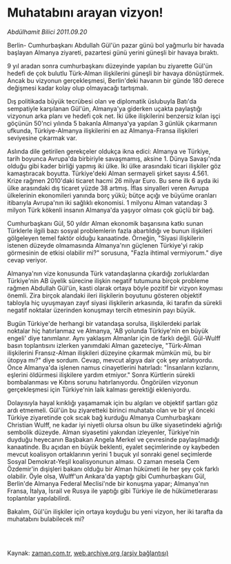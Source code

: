 # Muhatabını arayan vizyon!

*Abdülhamit Bilici 2011.09.20*

<td class="columnist-detail">
<p>Berlin- Cumhurbaşkanı Abdullah Gül'ün pazar günü bol yağmurlu bir havada başlayan Almanya ziyareti, pazartesi günü yerini güneşli bir havaya bıraktı.</p>
<p>
<div id="haberMetinDiv">
<p>9 yıl aradan sonra cumhurbaşkanı düzeyinde yapılan bu ziyarette Gül'ün hedefi de çok bulutlu Türk-Alman ilişkilerini güneşli bir havaya dönüştürmek. Ancak bu vizyonun gerçekleşmesi, Berlin'deki havanın bir günde 180 derece değişmesi kadar kolay olup olmayacağı tartışmalı.
<p>Dış politikada büyük tecrübesi olan ve diplomatik üslubuyla Batı'da sempatiyle karşılanan Gül'ün, Almanya'ya giderken uçakta paylaştığı vizyonun arka planı ve hedefi çok net. İki ülke ilişkilerini benzersiz kılan işçi göçünün 50'nci yılında 5 bakanla Almanya'ya yapılan 3 günlük çıkarmanın ufkunda, Türkiye-Almanya ilişkilerini en az Almanya-Fransa ilişkileri seviyesine çıkarmak var.
<p>Aslında dile getirilen gerekçeler oldukça ikna edici: Almanya ve Türkiye, tarih boyunca Avrupa'da birbiriyle savaşmamış, aksine 1. Dünya Savaşı'nda olduğu gibi kader birliği yapmış iki ülke. İki ülke arasındaki ticari ilişkiler göz kamaştıracak boyutta. Türkiye'deki Alman sermayeli şirket sayısı 4.561. Krize rağmen 2010'daki ticaret hacmi 26 milyar Euro. Bu sene ilk 6 ayda iki ülke arasındaki dış ticaret yüzde 38 artmış. İflas sinyalleri veren Avrupa ülkelerinin ekonomileri yanında borç yükü; bütçe açığı ve büyüme oranları itibarıyla Avrupa'nın iki sağlıklı ekonomisi. 1 milyonu Alman vatandaşı 3 milyon Türk kökenli insanın Almanya'da yaşıyor olması çok güçlü bir bağ.
<p>Cumhurbaşkanı Gül, 50 yıldır Alman ekonomik başarısına katkı sunan Türklerle ilgili bazı sosyal problemlerin fazla abartıldığı ve bunun ilişkileri gölgeleyen temel faktör olduğu kanaatinde. Örneğin, "Siyasi ilişkilerin istenen düzeyde olmamasında Almanya'nın güçlenen Türkiye'yi rakip görmesinin de etkisi olabilir mi?" sorusuna, "Fazla ihtimal vermiyorum." diye cevap veriyor.
<p>Almanya'nın vize konusunda Türk vatandaşlarına çıkardığı zorluklardan Türkiye'nin AB üyelik sürecine ilişkin negatif tutumuna birçok probleme rağmen Abdullah Gül'ün, kasti olarak ortaya böyle pozitif bir vizyon koyması önemli. Zira birçok alandaki ileri ilişkilerin boyutunu gösteren objektif tabloyla hiç uyuşmayan zayıf siyasi ilişkilerin arkasında, iki tarafın da sürekli negatif noktalar üzerinden konuşmayı tercih etmesinin payı büyük.
<p>Bugün Türkiye'de herhangi bir vatandaşa sorulsa, ilişkilerdeki parlak noktalar hiç hatırlanmaz ve Almanya, 'AB yolunda Türkiye'nin en büyük engeli' diye tanımlanır. Aynı yaklaşım Almanlar için de farklı değil. Gül-Wulff basın toplantısını izlerken yanımdaki Alman gazeteciye, "Türk-Alman ilişkilerini Fransız-Alman ilişkileri düzeyine çıkarmak mümkün mü, bu bir ütopya mı?" diye sordum. Cevap, mevcut algıya dair çok şey anlatıyordu. Önce Almanya'da işlenen namus cinayetlerini hatırladı: "İnsanların kızlarını, eşlerini öldürmesi ilişkilere yardım etmiyor." Sonra Kürtlerin sürekli bombalanması ve Kıbrıs sorunu hatırlanıyordu. Öngörülen vizyonun gerçekleşmesi için Türkiye'nin laik kalması gerektiği ekleniyordu.
<p>Dolayısıyla hayal kırıklığı yaşamamak için bu algıları ve objektif şartları göz ardı etmemeli. Gül'ün bu ziyaretteki birinci muhatabı olan ve bir yıl önceki Türkiye ziyaretinde çok sıcak bağ kurduğu Almanya Cumhurbaşkanı Christian Wulff, ne kadar iyi niyetli olursa olsun bu ülke siyasetindeki ağırlığı sembolik düzeyde. Alman siyasetini yakından izleyenler, Türkiye'nin duyduğu heyecanın Başbakan Angela Merkel ve çevresinde paylaşılmadığı kanaatinde. Bu açıdan en büyük beklenti, eyalet seçimlerinde oy kaybeden mevcut koalisyon ortaklarının yerini 1 buçuk yıl sonraki genel seçimlerde Sosyal Demokrat-Yeşil koalisyonunun alması. O zaman mesela Cem Özdemir'in dışişleri bakanı olduğu bir Alman hükümeti ile her şey çok farklı olabilir. Öyle olsa, Wulff'un Ankara'da yaptığı gibi Cumhurbaşkanı Gül, Berlin'de Almanya Federal Meclisi'nde bir konuşma yapar; Almanya'nın Fransa, İtalya, İsrail ve Rusya ile yaptığı gibi Türkiye ile de hükümetlerarası toplantılar yapılabilirdi.
<p>Bakalım, Gül'ün ilişkiler için ortaya koyduğu bu yeni vizyon, her iki tarafta da muhatabını bulabilecek mi? </p></p></p></p></p></p></p></p></div>
</p>


<p><br>
		 </br></p></td>

Kaynak: [zaman.com.tr](http://zaman.com.tr/yazar.do?yazino=1181603), [web.archive.org (arşiv bağlantısı)](http://web.archive.org/web/20111213095533/http://zaman.com.tr/yazar.do?yazino=1181603)
